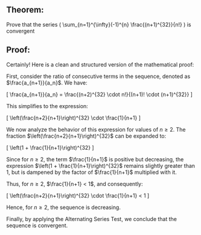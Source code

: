 ## Theorem:
 Prove that the series \( \sum\_{n=1}^{\infty}(-1)^{n} \frac{(n+1)^{32}}{n!} \) is convergent


## Proof:
Certainly! Here is a clean and structured version of the mathematical proof:

First, consider the ratio of consecutive terms in the sequence, denoted as $\frac{a_{n+1}}{a_n}$. We have:

\[
\frac{a_{n+1}}{a_n} = \frac{(n+2)^{32} \cdot n!}{(n+1)! \cdot (n+1)^{32}}
\]

This simplifies to the expression:

\[
\left(\frac{n+2}{n+1}\right)^{32} \cdot \frac{1}{n+1}
\]

We now analyze the behavior of this expression for values of $n \geq 2$. The fraction $\left(\frac{n+2}{n+1}\right)^{32}$ can be expanded to:

\[
\left(1 + \frac{1}{n+1}\right)^{32}
\]

Since for $n \geq 2$, the term $\frac{1}{n+1}$ is positive but decreasing, the expression $\left(1 + \frac{1}{n+1}\right)^{32}$ remains slightly greater than 1, but is dampened by the factor of $\frac{1}{n+1}$ multiplied with it.

Thus, for $n \geq 2$, $\frac{1}{n+1} < 1$, and consequently:

\[
\left(\frac{n+2}{n+1}\right)^{32} \cdot \frac{1}{n+1} < 1
\]

Hence, for $n \geq 2$, the sequence is decreasing.

Finally, by applying the Alternating Series Test, we conclude that the sequence is convergent.